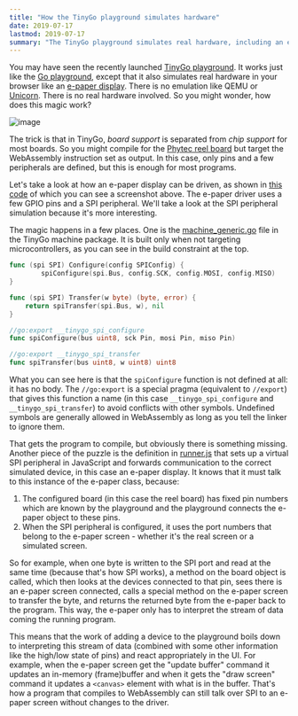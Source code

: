 ```yaml
---
title: "How the TinyGo playground simulates hardware"
date: 2019-07-17
lastmod: 2019-07-17
summary: "The TinyGo playground simulates real hardware, including an e-paper display. How can it do such things? This post explains a bit about how the playground works to make this possible."
---
```

You may have seen the recently launched [TinyGo playground](https://play.tinygo.org/). It works just like the [Go playground](https://play.golang.org/), except that it also simulates real hardware in your browser like an [e-paper display](https://godoc.org/tinygo.org/x/drivers/waveshare-epd/epd2in13). There is no emulation like QEMU or [Unicorn](https://www.unicorn-engine.org/). There is no real hardware involved. So you might wonder, how does this magic work?

![image](/assets/tinygo-playground-epd.png)

The trick is that in TinyGo, _board support_ is separated from _chip support_ for most boards. So you might compile for the [Phytec reel board](https://www.phytec.eu/product-eu/internet-of-things/reelboard/) but target the WebAssembly instruction set as output. In this case, only pins and a few peripherals are defined, but this is enough for most programs.

Let's take a look at how an e-paper display can be driven, as shown in [this code](https://gist.github.com/conejoninja/5272945ed8c0d80dac4f16fac4634279) of which you can see a screenshot above. The e-paper driver uses a few GPIO pins and a SPI peripheral. We'll take a look at the SPI peripheral simulation because it's more interesting.

The magic happens in a few places. One is the [machine_generic.go](https://github.com/tinygo-org/tinygo/blob/v0.7.0/src/machine/machine_generic.go) file in the TinyGo machine package. It is built only when not targeting microcontrollers, as you can see in the build constraint at the top.

```go
func (spi SPI) Configure(config SPIConfig) {
        spiConfigure(spi.Bus, config.SCK, config.MOSI, config.MISO)
}

func (spi SPI) Transfer(w byte) (byte, error) {
	return spiTransfer(spi.Bus, w), nil
}

//go:export __tinygo_spi_configure
func spiConfigure(bus uint8, sck Pin, mosi Pin, miso Pin)

//go:export __tinygo_spi_transfer
func spiTransfer(bus uint8, w uint8) uint8
```

What you can see here is that the `spiConfigure` function is not defined at all: it has no body. The `//go:export` is a special pragma (equivalent to `//export`) that gives this function a name (in this case `__tinygo_spi_configure` and `__tinygo_spi_transfer`) to avoid conflicts with other symbols. Undefined symbols are generally allowed in WebAssembly as long as you tell the linker to ignore them.

That gets the program to compile, but obviously there is something missing. Another piece of the puzzle is the definition in [runner.js](https://github.com/tinygo-org/playground/blob/master/runner.js#L43-L48) that sets up a virtual SPI peripheral in JavaScript and forwards communication to the correct simulated device, in this case an e-paper display. It knows that it must talk to this instance of the e-paper class, because:

1. The configured board (in this case the reel board) has fixed pin numbers which are known by the playground and the playground connects the e-paper object to these pins.
2. When the SPI peripheral is configured, it uses the port numbers that belong to the e-paper screen - whether it's the real screen or a simulated screen.

So for example, when one byte is written to the SPI port and read at the same time (because that's how SPI works), a method on the board object is called, which then looks at the devices connected to that pin, sees there is an e-paper screen connected, calls a special method on the e-paper screen to transfer the byte, and returns the returned byte from the e-paper back to the program. This way, the e-paper only has to interpret the stream of data coming the running program.

This means that the work of adding a device to the playground boils down to interpreting this stream of data (combined with some other information like the high/low state of pins) and react appropriately in the UI. For example, when the e-paper screen get the "update buffer" command it updates an in-memory (frame)buffer and when it gets the "draw screen" command it updates a `<canvas>` element with what is in the buffer. That's how a program that compiles to WebAssembly can still talk over SPI to an e-paper screen without changes to the driver.
